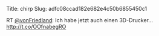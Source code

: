 Title: chirp
Slug: adfc08ccad182e682e4c50b6855450c1

RT <a href="http://twitter.com/vonFriedland">@vonFriedland</a>: Ich habe jetzt auch einen 3D-Drucker… <a href="http://t.co/OOfnabegRO">http://t.co/OOfnabegRO</a>
